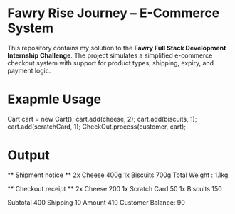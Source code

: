 # Fawry Rise Journey – E-Commerce System

This repository contains my solution to the **Fawry Full Stack Development Internship Challenge**. The project simulates a simplified e-commerce checkout system with support for product types, shipping, expiry, and payment logic.

# Exapmle Usage

Cart cart = new Cart();
cart.add(cheese, 2);
cart.add(biscuits, 1);
cart.add(scratchCard, 1);
CheckOut.process(customer, cart);

# Output

** Shipment notice **
2x Cheese       400g
1x Biscuits     700g
Total Weight : 1.1kg

** Checkout receipt **
2x Cheese       200
1x Scratch Card 50
1x Biscuits     150

Subtotal        400
Shipping        10
Amount          410
Customer Balance: 90
